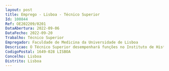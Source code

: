 ```yaml
--- 
layout: post
title: Emprego - Lisboa - Técnico Superior
Id: 100844
Ref: OE202209/0201
DataAbertura: 2022-09-06
DataFecho: 2022-09-20
Trabalho: Técnico Superior
Empregador: Faculdade de Medicina da Universidade de Lisboa
Descricao: O Técnico Superior desempenhará funções no Instituto de Histologia e Biologia do Desenvolvimento da Faculdade de Medicina da Universidade de Lisboa para apoio às atividades pedagógicas e laboratoriais, designadamente a)	Tarefas de execução técnica e gestão laboratorial no âmbito das atividades de ensino pré e pós graduado, e de investigação, do Instituto de Histologia e Biologia do Desenvolvimento b)	Realização de técnica histológica com colorações de rotina c)	Realização de histoquímicas e imunocitoquímicas  d)	Realização de hibridação in situ  criomicrotomia  metodologias ultraestruturais  isolamento, caracterização e cultura de células  e)	Aplicação de técnicas básicas e avançadas de biologia molecular e biologia da reprodução.f)	Competências na manutenção e manipulação de colonias transgénicas de murganhos e embriões de aves.
CodigoPostal: 1649-028 LISBOA
Concelho: Lisboa
Distrito: Lisboa
--- 
```

